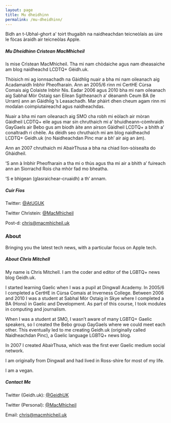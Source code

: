 ```yaml
---
layout: page
title: Mu dheidhinn
permalink: /mu-dheidhinn/
---
```


Bidh an t-Ubhal-ghort a' toirt thugaibh na naidheachdan teicneòlais as ùire le fòcas àraidh air teicneòlas Apple.

##### Mu Dheidhinn Crìstean MacMhìcheil

Is mise Crìstean MacMhìcheil. Tha mi nam chòdaiche agus nam dheasaiche am blog naidheachd LCDTQ+ Gèidh.uk.

Thòisich mi ag ionnsachadh na Gàidhlig nuair a bha mi nam oileanach aig Acadamaidh Inbhir Pheofharain. Ann an 2005/6 rinn mi CertHE Cùrsa Comais aig Colaiste Inbhir Nis. Eadar 2006 agus 2010 bha mi nam oileanach aig Sabhal Mòr Ostaig san Eilean Sgitheanach a’ dèanamh Ceum BA (le Urram) ann an Gàidhlig ’s Leasachadh. Mar phàirt dhen cheum agam rinn mi modalan coimpiutaireachd agus naidheachdas.

Nuair a bha mi nam oileanach aig SMO cha robh mi eòlach air mòran Gàidheil LCDTQ+ eile agus mar sin chruthaich mi a’ bhuidheann-còmhraidh GayGaels air Bebo gus am biodh àite ann airson Gàidheil LCDTQ+ a bhith a’ conaltradh ri chèile. As dèidh seo chruthaich mi am blog naidheachd LCDTQ+ Geidh.uk (no Naidheachdan Pinc mar a bh’ air aig an àm).

Ann an 2007 chruthaich mi AbairThusa a bha na chiad lìon-sòisealta do Ghàidheil.

‘S ann à Inbhir Pheofharain a tha mi o thùs agus tha mi air a bhith a’ fuireach ann an Sìorrachd Rois cha mhòr fad mo bheatha.

‘S e bhìgean (glasraichear-cruaidh) a th’ annam.

##### Cuir Fios

Twitter: [@AtUGUK](https://www.twitter.com/AtUGUK)

Twitter Chrìstein: [@MacMhìcheil](https://www.twitter.com/MacMhicheil)

Post-d: [chris@macmhicheil.uk](mailto:chris@macmhicheil.uk)

### About

Bringing you the latest tech news, with a particular focus on Apple tech.

##### About Chris Mitchell

My name is Chris Mitchell. I am the coder and editor of the LGBTQ+ news blog Geidh.uk.

I started learning Gaelic when I was a pupil at Dingwall Academy. In 2005/6 I completed a CertHE in Cùrsa Comais at Inverness College. Between 2006 and 2010 I was a student at Sabhal Mòr Ostaig in Skye where I completed a BA (Hons) in Gaelic and Development. As part of this course, I took modules in computing and journalism.

When I was a student at SMO, I wasn’t aware of many LGBTQ+ Gaelic speakers, so I created the Bebo group GayGaels where we could meet each other. This eventually led to me creating Geidh.uk (originally called Naidheachdan Pinc), a Gaelic language LGBTQ+ news blog.

In 2007 I created AbairThusa, which was the first ever Gaelic medium social network.

I am originally from Dingwall and had lived in Ross-shire for most of my life.

I am a vegan.

##### Contact Me

Twitter (Geidh.uk): [@GeidhUK](https://www.twitter.com/GeidhUK)

Twitter (Personal): [@MacMhìcheil](https://www.twitter.com/MacMhicheil)

Email: [chris@macmhicheil.uk](mailto:chris@macmhicheil.uk)
